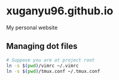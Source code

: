 # xuganyu96.github.io
My personal website

## Managing dot files

```bash
# Suppose you are at project root
ln -s $(pwd)/vimrc ~/.vimrc
ln -s $(pwd)/tmux.conf ~/.tmux.conf
```
